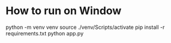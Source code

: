 # How to run on Window
python -m venv venv
source ./venv/Scripts/activate
pip install -r requirements.txt
python app.py
